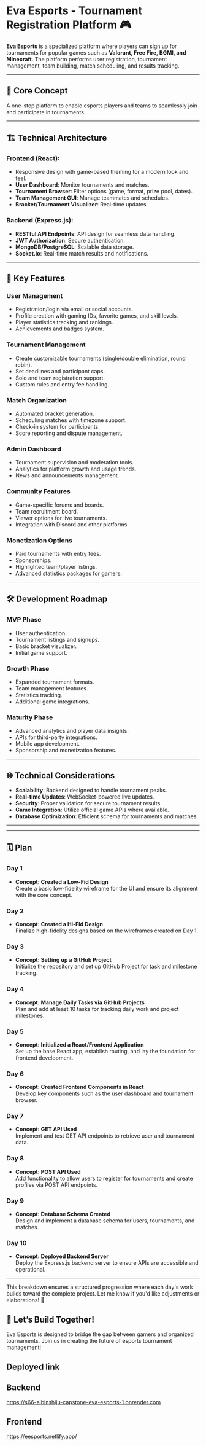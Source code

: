# Eva Esports - Tournament Registration Platform 🎮

**Eva Esports** is a specialized platform where players can sign up for tournaments for popular games such as **Valorant, Free Fire, BGMI, and Minecraft**. The platform performs user registration, tournament management, team building, match scheduling, and results tracking.

---

## 🚀 Core Concept

A one-stop platform to enable esports players and teams to seamlessly join and participate in tournaments.

---

## 🏗️ Technical Architecture

### **Frontend (React)**:
- Responsive design with game-based theming for a modern look and feel.
- **User Dashboard**: Monitor tournaments and matches.
- **Tournament Browser**: Filter options (game, format, prize pool, dates).
- **Team Management GUI**: Manage teammates and schedules.
- **Bracket/Tournament Visualizer**: Real-time updates.

### **Backend (Express.js)**:
- **RESTful API Endpoints**: API design for seamless data handling.
- **JWT Authorization**: Secure authentication.
- **MongoDB/PostgreSQL**: Scalable data storage.
- **Socket.io**: Real-time match results and notifications.

---

## 🌟 Key Features

### **User Management**
- Registration/login via email or social accounts.
- Profile creation with gaming IDs, favorite games, and skill levels.
- Player statistics tracking and rankings.
- Achievements and badges system.

### **Tournament Management**
- Create customizable tournaments (single/double elimination, round robin).
- Set deadlines and participant caps.
- Solo and team registration support.
- Custom rules and entry fee handling.

### **Match Organization**
- Automated bracket generation.
- Scheduling matches with timezone support.
- Check-in system for participants.
- Score reporting and dispute management.

### **Admin Dashboard**
- Tournament supervision and moderation tools.
- Analytics for platform growth and usage trends.
- News and announcements management.

### **Community Features**
- Game-specific forums and boards.
- Team recruitment board.
- Viewer options for live tournaments.
- Integration with Discord and other platforms.

### **Monetization Options**
- Paid tournaments with entry fees.
- Sponsorships.
- Highlighted team/player listings.
- Advanced statistics packages for gamers.

---

## 🛠️ Development Roadmap

### **MVP Phase**
- User authentication.
- Tournament listings and signups.
- Basic bracket visualizer.
- Initial game support.

### **Growth Phase**
- Expanded tournament formats.
- Team management features.
- Statistics tracking.
- Additional game integrations.

### **Maturity Phase**
- Advanced analytics and player data insights.
- APIs for third-party integrations.
- Mobile app development.
- Sponsorship and monetization features.

---

## 🌐 Technical Considerations
- **Scalability**: Backend designed to handle tournament peaks.
- **Real-time Updates**: WebSocket-powered live updates.
- **Security**: Proper validation for secure tournament results.
- **Game Integration**: Utilize official game APIs where available.
- **Database Optimization**: Efficient schema for tournaments and matches.

---

---

## 🗓️ Plan

### **Day 1** 
- **Concept: Created a Low-Fid Design**  
  Create a basic low-fidelity wireframe for the UI and ensure its alignment with the core concept.

### **Day 2**
- **Concept: Created a Hi-Fid Design**  
  Finalize high-fidelity designs based on the wireframes created on Day 1.

### **Day 3**
- **Concept: Setting up a GitHub Project**  
  Initialize the repository and set up GitHub Project for task and milestone tracking.

### **Day 4**
- **Concept: Manage Daily Tasks via GitHub Projects**  
  Plan and add at least 10 tasks for tracking daily work and project milestones.

### **Day 5**
- **Concept: Initialized a React/Frontend Application**  
  Set up the base React app, establish routing, and lay the foundation for frontend development.

### **Day 6**
- **Concept: Created Frontend Components in React**  
  Develop key components such as the user dashboard and tournament browser.

### **Day 7**
- **Concept: GET API Used**  
  Implement and test GET API endpoints to retrieve user and tournament data.

### **Day 8**
- **Concept: POST API Used**  
  Add functionality to allow users to register for tournaments and create profiles via POST API endpoints.

### **Day 9**
- **Concept: Database Schema Created**  
  Design and implement a database schema for users, tournaments, and matches.

### **Day 10**
- **Concept: Deployed Backend Server**  
  Deploy the Express.js backend server to ensure APIs are accessible and operational.

---

This breakdown ensures a structured progression where each day's work builds toward the complete project. Let me know if you'd like adjustments or elaborations! 🚀


## 🌈 Let’s Build Together!

Eva Esports is designed to bridge the gap between gamers and organized tournaments. Join us in creating the future of esports tournament management!

## Deployed link

## Backend

https://s66-albinshiju-capstone-eva-esports-1.onrender.com

## Frontend

https://eesports.netlify.app/ 
